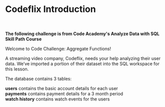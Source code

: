 <h1>Codeflix Introduction</h1>
<br>
<br>
<b> The following challenge is from Code Academy's Analyze Data with SQL Skill Path Course </b>
<br>

Welcome to Code Challenge: Aggregate Functions!

A streaming video company, Codeflix, needs your help analyzing their user data. We’ve imported a portion of their dataset into the SQL workspace for this lesson.

The database contains 3 tables:

<b>users</b> contains the basic account details for each user<br>
<b>payments</b> contains payment details for a 3 month period<br>
<b>watch history</b> contains watch events for the users<br>
